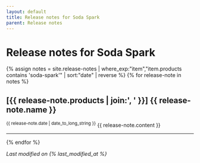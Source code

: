 ```yaml
---
layout: default
title: Release notes for Soda Spark
parent: Release notes
---
```


# Release notes for Soda Spark
{% assign notes = site.release-notes | where_exp:"item","item.products contains 'soda-spark'" | sort:"date" | reverse %}
{% for release-note in notes %}
  <h2>[{{ release-note.products | join:', ' }}] {{ release-note.name }}</h2>
  <sup>{{ release-note.date | date_to_long_string }}</sup>
  {{ release-note.content }}
  <hr/>
{% endfor %}

*Last modified on {% last_modified_at %}*